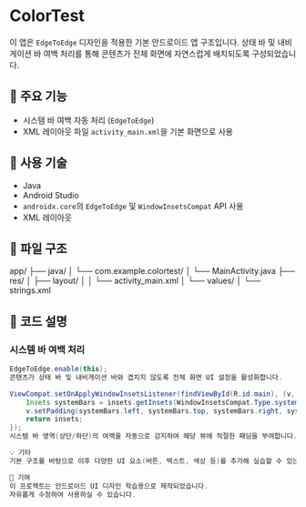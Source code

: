 # ColorTest

이 앱은 `EdgeToEdge` 디자인을 적용한 기본 안드로이드 앱 구조입니다. 상태 바 및 내비게이션 바 여백 처리를 통해 콘텐츠가 전체 화면에 자연스럽게 배치되도록 구성되었습니다.

## 📱 주요 기능

- 시스템 바 여백 자동 처리 (`EdgeToEdge`)  
- XML 레이아웃 파일 `activity_main.xml`을 기본 화면으로 사용

## 🔧 사용 기술

- Java  
- Android Studio  
- `androidx.core`의 `EdgeToEdge` 및 `WindowInsetsCompat` API 사용  
- XML 레이아웃

## 📂 파일 구조

app/
├── java/
│ └── com.example.colortest/
│ └── MainActivity.java
├── res/
│ ├── layout/
│ │ └── activity_main.xml
│ └── values/
│ └── strings.xml

## 🧠 코드 설명

### 시스템 바 여백 처리

```java
EdgeToEdge.enable(this);
콘텐츠가 상태 바 및 내비게이션 바와 겹치지 않도록 전체 화면 UI 설정을 활성화합니다.

ViewCompat.setOnApplyWindowInsetsListener(findViewById(R.id.main), (v, insets) -> {
    Insets systemBars = insets.getInsets(WindowInsetsCompat.Type.systemBars());
    v.setPadding(systemBars.left, systemBars.top, systemBars.right, systemBars.bottom);
    return insets;
});
시스템 바 영역(상단/하단)의 여백을 자동으로 감지하여 해당 뷰에 적절한 패딩을 부여합니다.

💡 기타
기본 구조를 바탕으로 이후 다양한 UI 요소(버튼, 텍스트, 색상 등)를 추가해 실습할 수 있는 프로젝트입니다.

🤝 기여
이 프로젝트는 안드로이드 UI 디자인 학습용으로 제작되었습니다.
자유롭게 수정하여 사용하실 수 있습니다.
